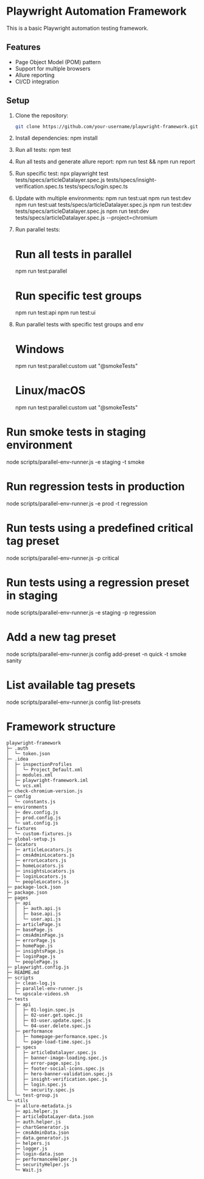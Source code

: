 # Playwright Automation Framework

This is a basic Playwright automation testing framework.

## Features
- Page Object Model (POM) pattern
- Support for multiple browsers
- Allure reporting
- CI/CD integration

## Setup
1. Clone the repository:
   ```bash
   git clone https://github.com/your-username/playwright-framework.git
2. Install dependencies:
   npm install
3. Run all tests:
   npm test
4. Run all tests and generate allure report:
   npm run test && npm run report
5. Run specific test:
   npx playwright test tests/specs/articleDatalayer.spec.js tests/specs/insight-verification.spec.ts tests/specs/login.spec.ts
6. Update with multiple environments:
   npm run test:uat
   npm run test:dev
   npm run test:uat tests/specs/articleDatalayer.spec.js
   npm run test:dev tests/specs/articleDatalayer.spec.js
   npm run test:dev tests/specs/articleDatalayer.spec.js --project=chromium
7. Run parallel tests:
   # Run all tests in parallel
   npm run test:parallel
   # Run specific test groups
   npm run test:api
   npm run test:ui
8. Run parallel tests with specific test groups and env
   # Windows
   npm run test:parallel:custom uat "@smokeTests"

   # Linux/macOS
   npm run test:parallel:custom uat "@smokeTests"

# Run smoke tests in staging environment
node scripts/parallel-env-runner.js -e staging -t smoke

# Run regression tests in production
node scripts/parallel-env-runner.js -e prod -t regression


# Run tests using a predefined critical tag preset
node scripts/parallel-env-runner.js -p critical

# Run tests using a regression preset in staging
node scripts/parallel-env-runner.js -e staging -p regression


# Add a new tag preset
node scripts/parallel-env-runner.js config add-preset -n quick -t smoke sanity

# List available tag presets
node scripts/parallel-env-runner.js config list-presets


# Framework structure
```
playwright-framework
├─ .auth
│  └─ token.json
├─ .idea
│  ├─ inspectionProfiles
│  │  └─ Project_Default.xml
│  ├─ modules.xml
│  ├─ playwright-framework.iml
│  └─ vcs.xml
├─ check-chromium-version.js
├─ config
│  └─ constants.js
├─ environments
│  ├─ dev.config.js
│  ├─ prod.config.js
│  └─ uat.config.js
├─ fixtures
│  └─ custom-fixtures.js
├─ global-setup.js
├─ locators
│  ├─ articleLocators.js
│  ├─ cmsAdminLocators.js
│  ├─ errorLocators.js
│  ├─ homeLocators.js
│  ├─ insightsLocators.js
│  ├─ loginLocators.js
│  └─ peopleLocators.js
├─ package-lock.json
├─ package.json
├─ pages
│  ├─ api
│  │  ├─ auth.api.js
│  │  ├─ base.api.js
│  │  └─ user.api.js
│  ├─ articlePage.js
│  ├─ basePage.js
│  ├─ cmsAdminPage.js
│  ├─ errorPage.js
│  ├─ homePage.js
│  ├─ insightsPage.js
│  ├─ loginPage.js
│  └─ peoplePage.js
├─ playwright.config.js
├─ README.md
├─ scripts
│  ├─ clean-log.js
│  ├─ parallel-env-runner.js
│  └─ upscale-videos.sh
├─ tests
│  ├─ api
│  │  ├─ 01-login.spec.js
│  │  ├─ 02-user.get.spec.js
│  │  ├─ 03-user.update.spec.js
│  │  └─ 04-user.delete.spec.js
│  ├─ performance
│  │  ├─ homepage-performance.spec.js
│  │  └─ page-load-time.spec.js
│  ├─ specs
│  │  ├─ articleDatalayer.spec.js
│  │  ├─ banner-image-loading.spec.js
│  │  ├─ error-page.spec.js
│  │  ├─ footer-social-icons.spec.js
│  │  ├─ hero-banner-validation.spec.js
│  │  ├─ insight-verification.spec.js
│  │  ├─ login.spec.js
│  │  └─ security.spec.js
│  └─ test-group.js
└─ utils
   ├─ allure-metadata.js
   ├─ api.helper.js
   ├─ articleDataLayer-data.json
   ├─ auth.helper.js
   ├─ chartGenerator.js
   ├─ cmsAdminData.json
   ├─ data.generator.js
   ├─ helpers.js
   ├─ logger.js
   ├─ login-data.json
   ├─ performanceHelper.js
   ├─ securityHelper.js
   └─ Wait.js

```